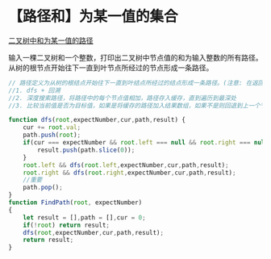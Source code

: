 # 【路径和】为某一值的集合

[二叉树中和为某一值的路径](https://leetcode-cn.com/problems/er-cha-shu-zhong-he-wei-mou-yi-zhi-de-lu-jing-lcof/)

输入一棵二叉树和一个整数，打印出二叉树中节点值的和为输入整数的所有路径。从树的根节点开始往下一直到叶节点所经过的节点形成一条路径。

```javascript
// 路径定义为从树的根结点开始往下一直到叶结点所经过的结点形成一条路径。(注意: 在返回值的list中，数组长度大的数组靠前)
//1. dfs + 回溯
//2. 深度搜索路径，将路径中的每个节点值相加，路径存入缓存，直到遍历到最深处
//3. 比较当前值是否为目标值，如果是将缓存的路径加入结果数组，如果不是则回退到上一个节点

function dfs(root,expectNumber,cur,path,result) {
    cur += root.val;
    path.push(root);
    if(cur === expectNumber && root.left === null && root.right === null){
        result.push(path.slice(0));
    }
    root.left && dfs(root.left,expectNumber,cur,path,result);
    root.right && dfs(root.right,expectNumber,cur,path,result);
    //重要
    path.pop();
}
function FindPath(root, expectNumber)
{
    let result = [],path = [],cur = 0;
    if(!root) return result;
    dfs(root,expectNumber,cur,path,result);
    return result;
}
```

